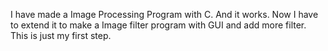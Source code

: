 I have made a Image Processing Program with C. And it works. Now I have to extend it to make a Image filter program with GUI and add more filter. This is just my first step.

